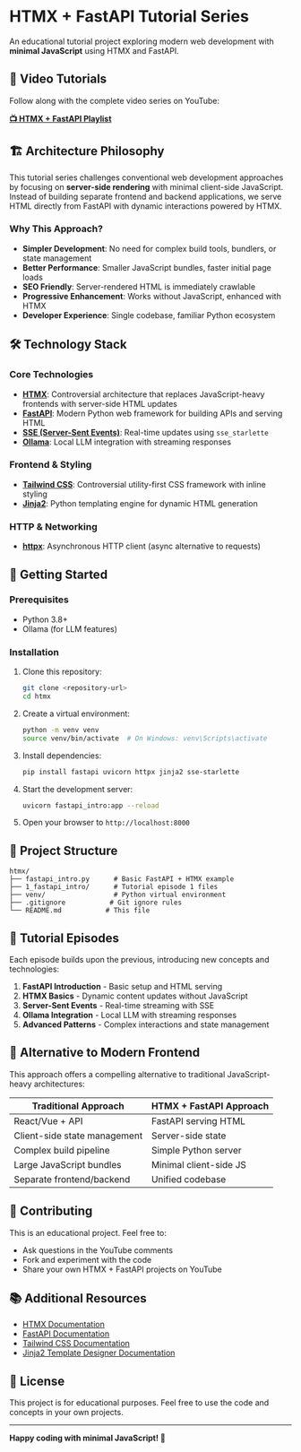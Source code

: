 # HTMX + FastAPI Tutorial Series

An educational tutorial project exploring modern web development with **minimal JavaScript** using HTMX and FastAPI.

## 🎥 Video Tutorials

Follow along with the complete video series on YouTube:

**[📺 HTMX + FastAPI Playlist](https://www.youtube.com/playlist?list=PLxvyAnoL-vu4JbdggUBrypf2lGKL-_MmC)**

## 🏗️ Architecture Philosophy

This tutorial series challenges conventional web development approaches by focusing on **server-side rendering** with minimal client-side JavaScript. Instead of building separate frontend and backend applications, we serve HTML directly from FastAPI with dynamic interactions powered by HTMX.

### Why This Approach?

- **Simpler Development**: No need for complex build tools, bundlers, or state management
- **Better Performance**: Smaller JavaScript bundles, faster initial page loads
- **SEO Friendly**: Server-rendered HTML is immediately crawlable
- **Progressive Enhancement**: Works without JavaScript, enhanced with HTMX
- **Developer Experience**: Single codebase, familiar Python ecosystem

## 🛠️ Technology Stack

### Core Technologies

- **[HTMX](https://htmx.org/)**: Controversial architecture that replaces JavaScript-heavy frontends with server-side HTML updates
- **[FastAPI](https://fastapi.tiangolo.com/)**: Modern Python web framework for building APIs and serving HTML
- **[SSE (Server-Sent Events)](https://developer.mozilla.org/en-US/docs/Web/API/Server-sent_events)**: Real-time updates using `sse_starlette`
- **[Ollama](https://ollama.ai/)**: Local LLM integration with streaming responses

### Frontend & Styling

- **[Tailwind CSS](https://tailwindcss.com/)**: Controversial utility-first CSS framework with inline styling
- **[Jinja2](https://jinja.palletsprojects.com/)**: Python templating engine for dynamic HTML generation

### HTTP & Networking

- **[httpx](https://www.python-httpx.org/)**: Asynchronous HTTP client (async alternative to requests)

## 🚀 Getting Started

### Prerequisites

- Python 3.8+
- Ollama (for LLM features)

### Installation

1. Clone this repository:
   ```bash
   git clone <repository-url>
   cd htmx
   ```

2. Create a virtual environment:
   ```bash
   python -m venv venv
   source venv/bin/activate  # On Windows: venv\Scripts\activate
   ```

3. Install dependencies:
   ```bash
   pip install fastapi uvicorn httpx jinja2 sse-starlette
   ```

4. Start the development server:
   ```bash
   uvicorn fastapi_intro:app --reload
   ```

5. Open your browser to `http://localhost:8000`

## 📁 Project Structure

```
htmx/
├── fastapi_intro.py      # Basic FastAPI + HTMX example
├── 1_fastapi_intro/      # Tutorial episode 1 files
├── venv/                 # Python virtual environment
├── .gitignore           # Git ignore rules
└── README.md           # This file
```

## 🎯 Tutorial Episodes

Each episode builds upon the previous, introducing new concepts and technologies:

1. **FastAPI Introduction** - Basic setup and HTML serving
2. **HTMX Basics** - Dynamic content updates without JavaScript
3. **Server-Sent Events** - Real-time streaming with SSE
4. **Ollama Integration** - Local LLM with streaming responses
5. **Advanced Patterns** - Complex interactions and state management

## 🔄 Alternative to Modern Frontend

This approach offers a compelling alternative to traditional JavaScript-heavy architectures:

| Traditional Approach | HTMX + FastAPI Approach |
|---------------------|-------------------------|
| React/Vue + API | FastAPI serving HTML |
| Client-side state management | Server-side state |
| Complex build pipeline | Simple Python server |
| Large JavaScript bundles | Minimal client-side JS |
| Separate frontend/backend | Unified codebase |

## 🤝 Contributing

This is an educational project. Feel free to:

- Ask questions in the YouTube comments
- Fork and experiment with the code
- Share your own HTMX + FastAPI projects on YouTube

## 📚 Additional Resources

- [HTMX Documentation](https://htmx.org/docs/)
- [FastAPI Documentation](https://fastapi.tiangolo.com/)
- [Tailwind CSS Documentation](https://tailwindcss.com/docs)
- [Jinja2 Template Designer Documentation](https://jinja.palletsprojects.com/en/3.1.x/templates/)

## 📄 License

This project is for educational purposes. Feel free to use the code and concepts in your own projects.

---

**Happy coding with minimal JavaScript! 🚀**
